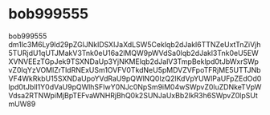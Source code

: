 # bob999555
bob999555
dm1lc3M6Ly9ld29pZGlJNklDSXlJaXdLSW5Ceklqb2dJakl6TTNZeUxtTnZiVjh5TURjdU1qUTJMakV3Tnk0eU16a2lMQW9pWVdSa0lqb2dJakl3Tnk0eU5EWXVNVEEzTGpJek9TSXNDaUp3YjNKMElqb2dJalV3TmpBeklpd0tJbWxrSWpvZ0lqYzVOMlZrTldRNExUSm1OVFV0TkdNeU5pMDVZVFpoTFRjME5UTTJNbVF4WkRkbU15SXNDaUpoYVdRaU9pQWlNQ0lzQ2lKdVpYUWlPaUFpZEdOd0lpd0tJblI1Y0dVaU9pQWlhSFIwY0NJc0NpSm9iM04wSWpvZ0luZDNkeTVpWVdsa2RTNWpiMjBpTEFvaWNHRjBhQ0k2SUNJaUxBb2lkR3h6SWpvZ0lpSUtmUW89
